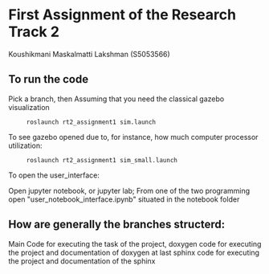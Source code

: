 # First Assignment of the Research Track 2 

Koushikmani Maskalmatti Lakshman (S5053566)


## To run the code

Pick a branch, then
Assuming that you need the classical gazebo visualization

         roslaunch rt2_assignment1 sim.launch

To see gazebo opened due to, for instance, how much computer processor utilization:

         roslaunch rt2_assignment1 sim_small.launch

To open the user_interface:

Open jupyter notebook, or jupyter lab;
From one of the two programming open "user_notebook_interface.ipynb" situated in the notebook folder

## How are generally the branches structerd:

Main Code for executing the task of the project, doxygen code for executing the project and documentation of doxygen at last sphinx code for executing the project and documentation of the sphinx








